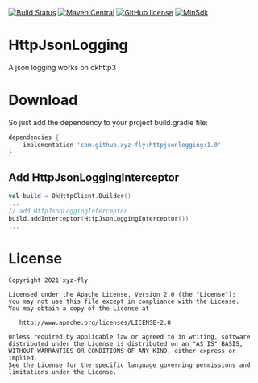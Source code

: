 [![Build Status](https://travis-ci.com/xyz-fly/HttpJsonLogging.svg?branch=main)](https://travis-ci.com/xyz-fly/HttpJsonLogging)
[![Maven Central](https://maven-badges.herokuapp.com/maven-central/com.github.xyz-fly/httpjsonlogging/badge.svg)](https://maven-badges.herokuapp.com/maven-central/com.github.xyz-fly/httpjsonlogging)
[![GitHub license](https://img.shields.io/badge/license-Apache%20License%202.0-blue.svg?style=flat)](https://www.apache.org/licenses/LICENSE-2.0)
[![MinSdk](https://img.shields.io/badge/%20MinSdk%20-%2021%2B%20-f0ad4e.svg)](https://android-arsenal.com/api?level=21)

# HttpJsonLogging
A json logging works on okhttp3

# Download
So just add the dependency to your project build.gradle file:
```groovy
dependencies {
    implementation 'com.github.xyz-fly:httpjsonlogging:1.0'
}
```

## Add HttpJsonLoggingInterceptor
```kotlin
val build = OkHttpClient.Builder()
...
// add HttpJsonLoggingInterceptor
build.addInterceptor(HttpJsonLoggingInterceptor())
...
```

# License

    Copyright 2021 xyz-fly

    Licensed under the Apache License, Version 2.0 (the "License");
    you may not use this file except in compliance with the License.
    You may obtain a copy of the License at

       http://www.apache.org/licenses/LICENSE-2.0

    Unless required by applicable law or agreed to in writing, software
    distributed under the License is distributed on an "AS IS" BASIS,
    WITHOUT WARRANTIES OR CONDITIONS OF ANY KIND, either express or implied.
    See the License for the specific language governing permissions and
    limitations under the License.
